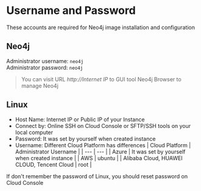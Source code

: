 # Username and Password

These accounts are required for Neo4j image installation and configuration

## Neo4j

Administrator username: `neo4j`  
Administrator password: `neo4j`  

> You can visit URL *http://Internet IP* to GUI tool Neo4j Browser to manage Neo4j

## Linux

* Host Name: Internet IP or Public IP of your Instance
* Connect by: Online SSH on Cloud Console or SFTP/SSH tools on your local computer
* Password: It was set by yourself when created instance
* Username: Different Cloud Platform has differences
   |  Cloud Platform   |  Administrator Username   |
   | --- | --- |
   |  Azure   |  It was set by yourself when created instance   |
   |  AWS   |  ubuntu   |
   |  Alibaba Cloud, HUAWEI CLOUD, Tencent Cloud |  root   |

If don't remember the password of Linux, you should reset password on Cloud Console